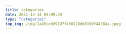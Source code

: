 ```yaml
---
title: categories
date: 2021-12-14 09:09:50
type: "categories"
top_img: /img/1a45ced39197f4f8226db5190f44583a.jpeg
---
```

